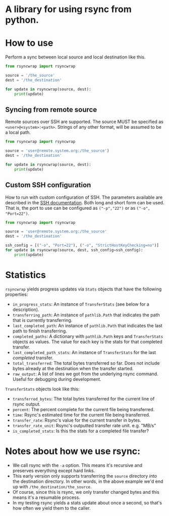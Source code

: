 # A library for using rsync from python.

# How to use
Perform a sync between local source and local
destination like this.
```python
from rsyncwrap import rsyncwrap

source = '/the_source'
dest = '/the_destination'

for update in rsyncwrap(source, dest):
    print(update)
```

## Syncing from remote source
Remote sources over SSH are supported. The source MUST
be specified as `<user>@<system>:<path>`. Strings of any
other format, will be assumed to be a local path.
```python
from rsyncwrap import rsyncwrap

source = 'user@remote.system.org:/the_source')
dest = '/the_destination'

for update in rsyncwrap(source, dest):
    print(update)
```

## Custom SSH configuration
How to run with custom configuration of SSH. The parameters
available are described in the [SSH documentation](https://linux.die.net/man/5/ssh_config).
Both long and short form can be used. That is, the port to use can be configured
as `("-p","22")` or as `("-o", "Port=22")`.
```python
from rsyncwrap import rsyncwrap

source = 'user@remote.system.org:/the_source'
dest = '/the_destination'

ssh_config = [("-o", "Port=22"), ("-o", "StrictHostKeyChecking=no")]
for update in rsyncwrap(source, dest, ssh_config=ssh_config):
    print(update)
```

# Statistics

`rsyncwrap` yields progress updates via `Stats` objects that have the following properties:

* `in_progress_stats`: An instance of `TransferStats` (see below for a description).
* `transferring_path`: An instance of `pathlib.Path` that indicates the path that is currently
transferring.
* `last_completed_path`: An instance of `pathlib.Path` that indicates the last path to finish
transferring.
* `completed_paths`: A dictionary with `pathlib.Path` keys and `TransferStats` objects as values.
  The value for each key is the stats for that completed transfer.
* `last_completed_path_stats`: An instance of `TransferStats` for the last *completed* transfer.
* `total_transferred`: The total bytes transferred so far.  Does not include bytes already at the
 destination when the transfer started.
* `raw_output`: A list of lines we got from the underlying rsync command.  Useful for debugging
during development.

`TransferStats` objects look like this:

* `transferred_bytes`:  The total bytes transferred for the current line of rsync output.
* `percent`:  The percent complete for the current file being transferred.
* `time`:  Rsync's estimated time for the current file being transferred.
* `transfer_rate`:  Rsync's value for the current transfer in bytes.
* `transfer_rate_unit`: Rsync's outputted transfer rate unit.  e.g. "MB/s"
* `is_completed_stats`:  Is this the stats for a completed file transfer?


# Notes about how we use rsync:

* We call rsync with the `-a` option. This means it's recursive and preserves everything except
hard links.
* This early version only supports transferring the `source` directory *into* the destination
directory.  In other words, in the above example we'd end up with `/the_destination/the_source`.
* Of course, since this is rsync, we only transfer changed bytes and this means it's a resumable
process.
* In my testing rsync yields a stats update about once a second, so that's how often we yield
them to the caller.
